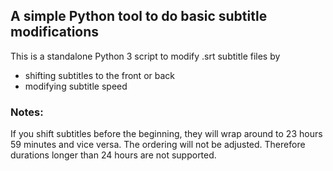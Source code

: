 ## A simple Python tool to do basic subtitle modifications

This is a standalone Python 3 script to modify .srt subtitle files by
* shifting subtitles to the front or back
* modifying subtitle speed

### Notes:
If you shift subtitles before the beginning, they will wrap around to 23 hours 59 minutes and vice versa. The ordering will not be adjusted.
Therefore durations longer than 24 hours are not supported.
